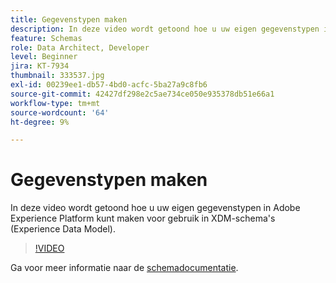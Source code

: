 ```yaml
---
title: Gegevenstypen maken
description: In deze video wordt getoond hoe u uw eigen gegevenstypen in Adobe Experience Platform kunt maken voor gebruik in XDM-schema's (Experience Data Model).
feature: Schemas
role: Data Architect, Developer
level: Beginner
jira: KT-7934
thumbnail: 333537.jpg
exl-id: 00239ee1-db57-4bd0-acfc-5ba27a9c8fb6
source-git-commit: 42427df298e2c5ae734ce050e935378db51e66a1
workflow-type: tm+mt
source-wordcount: '64'
ht-degree: 9%

---
```


# Gegevenstypen maken

In deze video wordt getoond hoe u uw eigen gegevenstypen in Adobe Experience Platform kunt maken voor gebruik in XDM-schema&#39;s (Experience Data Model).

>[!VIDEO](https://video.tv.adobe.com/v/333537?quality=12&learn=on)

Ga voor meer informatie naar de [schemadocumentatie](https://experienceleague.adobe.com/docs/experience-platform/xdm/home.html?lang=nl).
